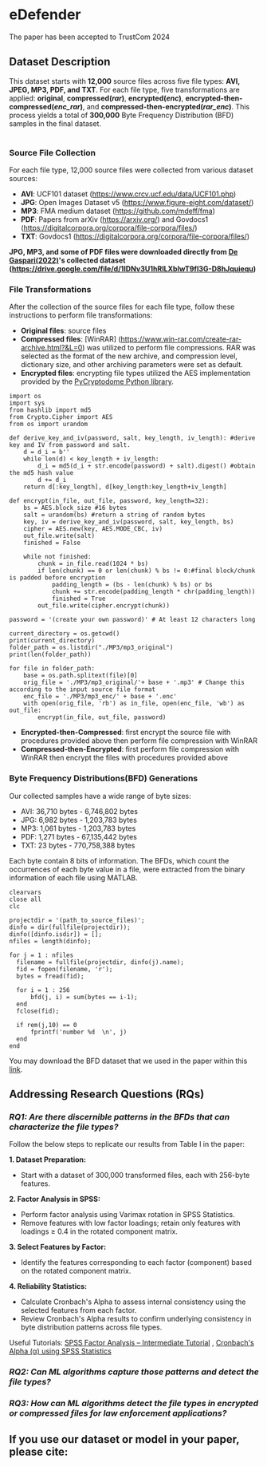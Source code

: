 # eDefender
The paper has been accepted to TrustCom 2024

## Dataset Description
This dataset starts with **12,000** source files across five file types: **AVI, JPEG, MP3, PDF, and TXT**. For each file type, five transformations are applied: **original**, **compressed(_rar_)**, **encrypted(_enc_)**, **encrypted-then-compressed(_enc_rar_)**, and **compressed-then-encrypted(_rar_enc_)**. This process yields a total of **300,000** Byte Frequency Distribution (BFD) samples in the final dataset.<br />
<br />
### Source File Collection
For each file type, 12,000 source files were collected from various dataset sources:<br />
- **AVI**: UCF101 dataset (https://www.crcv.ucf.edu/data/UCF101.php)
- **JPG**: Open Images Dataset v5 (https://www.figure-eight.com/dataset/)
- **MP3**: FMA medium dataset (https://github.com/mdeff/fma)
- **PDF**: Papers from arXiv (https://arxiv.org/) and Govdocs1 (https://digitalcorpora.org/corpora/file-corpora/files/)
- **TXT**: Govdocs1 (https://digitalcorpora.org/corpora/file-corpora/files/)

**JPG, MP3, and some of PDF files were downloaded directly from [De Gaspari(2022)](https://link.springer.com/article/10.1007/s00521-022-07586-7)'s collected dataset (https://drive.google.com/file/d/1IDNv3U1hRILXblwT9fI3G-D8hJquiequ)**

### File Transformations
After the collection of the source files for each file type, follow these instructions to perform file transformations:
- **Original files**: source files
- **Compressed files**: [WinRAR] (https://www.win-rar.com/create-rar-archive.html?&L=0) was utilized to perform file compressions. RAR was selected as the format of the new archive, and compression level, dictionary size, and other archiving parameters were set as default.
- **Encrypted files**: encrypting file types utilized the AES implementation provided by the [PyCryptodome Python library](https://pycryptodome.readthedocs.io/en/latest/src/cipher/aes.html).

```
import os
import sys
from hashlib import md5
from Crypto.Cipher import AES
from os import urandom

def derive_key_and_iv(password, salt, key_length, iv_length): #derive key and IV from password and salt.
    d = d_i = b''
    while len(d) < key_length + iv_length:
        d_i = md5(d_i + str.encode(password) + salt).digest() #obtain the md5 hash value
        d += d_i
    return d[:key_length], d[key_length:key_length+iv_length]

def encrypt(in_file, out_file, password, key_length=32):
    bs = AES.block_size #16 bytes
    salt = urandom(bs) #return a string of random bytes
    key, iv = derive_key_and_iv(password, salt, key_length, bs)
    cipher = AES.new(key, AES.MODE_CBC, iv)
    out_file.write(salt)
    finished = False

    while not finished:
        chunk = in_file.read(1024 * bs) 
        if len(chunk) == 0 or len(chunk) % bs != 0:#final block/chunk is padded before encryption
            padding_length = (bs - len(chunk) % bs) or bs
            chunk += str.encode(padding_length * chr(padding_length))
            finished = True
        out_file.write(cipher.encrypt(chunk))

password = '(create your own password)' # At least 12 characters long

current_directory = os.getcwd()
print(current_directory)
folder_path = os.listdir("./MP3/mp3_original")
print(len(folder_path))

for file in folder_path:
    base = os.path.splitext(file)[0]
    orig_file = './MP3/mp3_original/'+ base + '.mp3' # Change this according to the input source file format
    enc_file = './MP3/mp3_enc/' + base + '.enc'
    with open(orig_file, 'rb') as in_file, open(enc_file, 'wb') as out_file:
        encrypt(in_file, out_file, password)
```
- **Encrypted-then-Compressed**: first encrypt the source file with procedures provided above then perform file compression with WinRAR
- **Compressed-then-Encrypted**: first perform file compression with WinRAR then encrypt the files with procedures provided above

### Byte Frequency Distributions(BFD) Generations
Our collected samples have a wide range of byte sizes:
- AVI: 36,710 bytes - 6,746,802 bytes
- JPG: 6,982 bytes - 1,203,783 bytes
- MP3: 1,061 bytes - 1,203,783 bytes
- PDF: 1,271 bytes - 67,135,442 bytes
- TXT: 23 bytes - 770,758,388 bytes
  
Each byte contain 8 bits of information. The BFDs, which count the occurrences of each byte value in a file, were extracted from the binary information of each file using MATLAB.
```
clearvars
close all
clc

projectdir = '(path_to_source_files)';
dinfo = dir(fullfile(projectdir));
dinfo([dinfo.isdir]) = [];
nfiles = length(dinfo);

for j = 1 : nfiles
  filename = fullfile(projectdir, dinfo(j).name);
  fid = fopen(filename, 'r');
  bytes = fread(fid);

  for i = 1 : 256
      bfd(j, i) = sum(bytes == i-1);
  end
  fclose(fid);
  
  if rem(j,10) == 0
      fprintf('number %d  \n', j)
  end
end
```
You may download the BFD dataset that we used in the paper within this [link](https://utsacloud-my.sharepoint.com/:u:/g/personal/wenjian_huang_my_utsa_edu/EfmTAPLyGfFPuGpy4Re8sf0BhbjbRbX3sPvDNkM4QC3O4Q?e=D5SfKA).

## Addressing Research Questions (RQs)

### _RQ1: Are there discernible patterns in the BFDs that can characterize the file types?_
Follow the below steps to replicate our results from Table I in the paper:

**1. Dataset Preparation:**
- Start with a dataset of 300,000 transformed files, each with 256-byte features.

**2. Factor Analysis in SPSS:**
- Perform factor analysis using Varimax rotation in SPSS Statistics.
- Remove features with low factor loadings; retain only features with loadings ≥ 0.4 in the rotated component matrix.

**3. Select Features by Factor:**
- Identify the features corresponding to each factor (component) based on the rotated component matrix.

**4. Reliability Statistics:**
- Calculate Cronbach's Alpha to assess internal consistency using the selected features from each factor.
- Review Cronbach's Alpha results to confirm underlying consistency in byte distribution patterns across file types.

Useful Tutorials:
[SPSS Factor Analysis – Intermediate Tutorial](https://www.spss-tutorials.com/spss-factor-analysis-intermediate-tutorial/) , 
[Cronbach's Alpha (α) using SPSS Statistics](https://statistics.laerd.com/spss-tutorials/cronbachs-alpha-using-spss-statistics.php#interpreting)

### _RQ2: Can ML algorithms capture those patterns and detect the file types?_

### _RQ3: How can ML algorithms detect the file types in encrypted or compressed files for law enforcement applications?_

## If you use our dataset or model in your paper, please cite:
```

```
